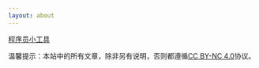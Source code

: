 ```yaml
---
layout: about
---
```


[程序员小工具](/tools)

温馨提示：本站中的所有文章，除非另有说明，否则都遵循[CC BY-NC 4.0](https://creativecommons.org/licenses/by-nc/4.0/)协议。